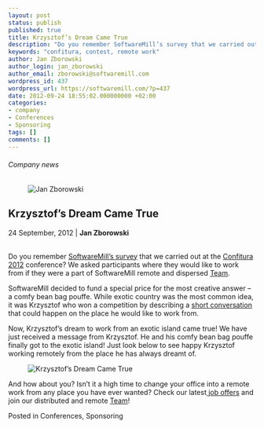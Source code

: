 ```yaml
---
layout: post
status: publish
published: true
title: Krzysztof’s Dream Came True
description: "Do you remember SoftwareMill’s survey that we carried out at the Confitura 2012 conference?"
keywords: "confitura, contest, remote work"
author: Jan Zborowski
author_login: jan_zborowski
author_email: zborowski@softwaremill.com
wordpress_id: 437
wordpress_url: https://softwaremill.com/?p=437
date: 2012-09-24 18:55:02.000000000 +02:00
categories:
- company
- Conferences
- Sponsoring
tags: []
comments: []
---
```


<h6>Company news</h6>
<div class="post-header clearfix">
<figure><div class="image"><img src="https://softwaremill.com/wp-content/uploads/2013/04/zborowski.jpg" alt="Jan Zborowski"></div></figure><div class="title">
<h2 class="font-dark-blue font-normal">Krzysztof’s Dream Came True</h2>24 September, 2012 | <b>Jan Zborowski</b><br><br>
</div>
</div>
<div class="post-rows">
<div class="text">
<p>Do you remember <a title="The best place to work remotely from: Results of SoftwareMill’s survey at Confitura 2012" href="http://old.softwaremill.com/the-best-place-to-work-remotely-from-results-of-softwaremills-survey-at-confitura-2012">SoftwareMill’s survey</a> that we carried out at the <a title="SoftwareMill &amp; Confitura 2012 conference" href="http://old.softwaremill.com/softwaremill-confitura-2012-conference">Confitura 2012</a> conference? We asked participants where they would like to work from if they were a part of SoftwareMill remote and dispersed <a title="Our Experienced Team" href="http://old.softwaremill.com/why-softwaremill/our-team" target="_blank">Team</a>.</p>
<p>SoftwareMill decided to fund a special price for the most creative answer – a comfy bean bag pouffe. While exotic country was the most common idea, it was Krzysztof who won a competition by describing a <a title="The best place to work remotely from: Results of SoftwareMill’s survey at Confitura 2012" href="http://old.softwaremill.com/the-best-place-to-work-remotely-from-results-of-softwaremills-survey-at-confitura-2012" target="_blank">short conversation</a> that could happen on the place he would like to work from.</p>
<p>Now, Krzysztof’s dream to work from an exotic island came true! We have just received a message from Krzysztof. He and his comfy bean bag pouffe finally got to the exotic island! Just look below to see happy Krzysztof working remotely from the place he has always dreamt of.</p>
</div>
<figure><img src="https://softwaremill.com/wp-content/uploads/2013/09/P91902081.jpg" alt="Krzysztof’s Dream Came True"></figure><div class="text">
<p>And how about you? Isn’t it a high time to change your office into a remote work from any place you have ever wanted? Check our latest<a title="Join Us" href="http://old.softwaremill.com/joinus" target="_blank"> job offers</a> and join our distributed and remote <a title="Our Experienced Team" href="http://old.softwaremill.com/why-softwaremill/our-team" target="_blank">Team</a>!</p>
</div>
</div>
<div class="post-footer">Posted in Conferences, Sponsoring</div>
